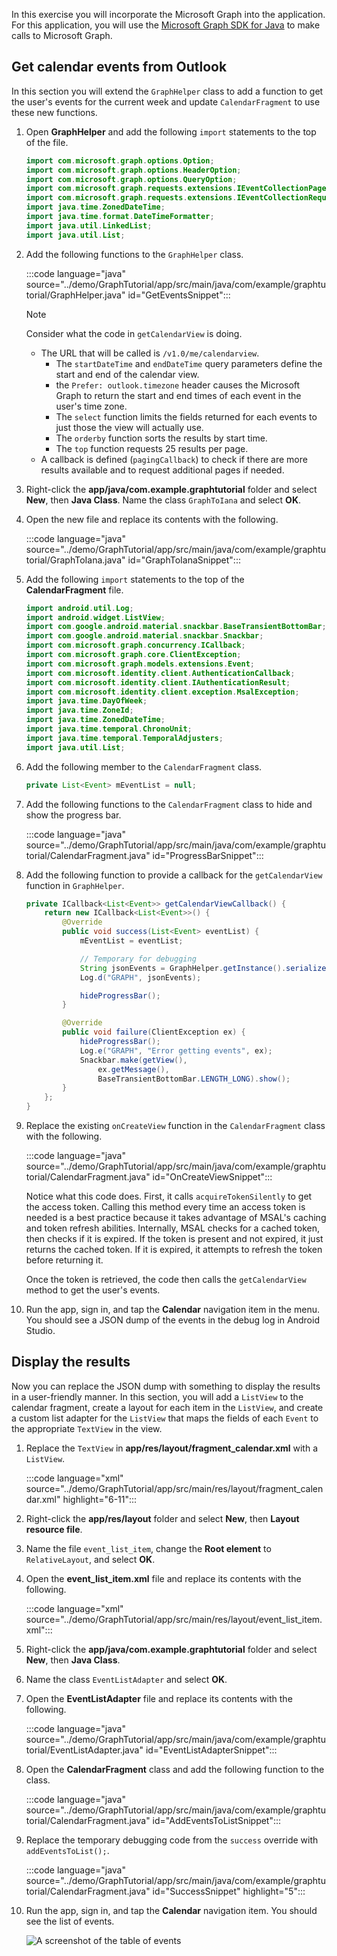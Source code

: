 <!-- markdownlint-disable MD002 MD041 -->

In this exercise you will incorporate the Microsoft Graph into the application. For this application, you will use the [Microsoft Graph SDK for Java](https://github.com/microsoftgraph/msgraph-sdk-java) to make calls to Microsoft Graph.

## Get calendar events from Outlook

In this section you will extend the `GraphHelper` class to add a function to get the user's events for the current week and update `CalendarFragment` to use these new functions.

1. Open **GraphHelper** and add the following `import` statements to the top of the file.

    ```java
    import com.microsoft.graph.options.Option;
    import com.microsoft.graph.options.HeaderOption;
    import com.microsoft.graph.options.QueryOption;
    import com.microsoft.graph.requests.extensions.IEventCollectionPage;
    import com.microsoft.graph.requests.extensions.IEventCollectionRequestBuilder;
    import java.time.ZonedDateTime;
    import java.time.format.DateTimeFormatter;
    import java.util.LinkedList;
    import java.util.List;
    ```

1. Add the following functions to the `GraphHelper` class.

    :::code language="java" source="../demo/GraphTutorial/app/src/main/java/com/example/graphtutorial/GraphHelper.java" id="GetEventsSnippet":::

    > [!NOTE]
    > Consider what the code in `getCalendarView` is doing.
    >
    > - The URL that will be called is `/v1.0/me/calendarview`.
    >   - The `startDateTime` and `endDateTime` query parameters define the start and end of the calendar view.
    >   - the `Prefer: outlook.timezone` header causes the Microsoft Graph to return the start and end times of each event in the user's time zone.
    >   - The `select` function limits the fields returned for each events to just those the view will actually use.
    >   - The `orderby` function sorts the results by start time.
    >   - The `top` function requests 25 results per page.
    > - A callback is defined (`pagingCallback`) to check if there are more results available and to request additional pages if needed.

1. Right-click the **app/java/com.example.graphtutorial** folder and select **New**, then **Java Class**. Name the class `GraphToIana` and select **OK**.

1. Open the new file and replace its contents with the following.

    :::code language="java" source="../demo/GraphTutorial/app/src/main/java/com/example/graphtutorial/GraphToIana.java" id="GraphToIanaSnippet":::

1. Add the following `import` statements to the top of the **CalendarFragment** file.

    ```java
    import android.util.Log;
    import android.widget.ListView;
    import com.google.android.material.snackbar.BaseTransientBottomBar;
    import com.google.android.material.snackbar.Snackbar;
    import com.microsoft.graph.concurrency.ICallback;
    import com.microsoft.graph.core.ClientException;
    import com.microsoft.graph.models.extensions.Event;
    import com.microsoft.identity.client.AuthenticationCallback;
    import com.microsoft.identity.client.IAuthenticationResult;
    import com.microsoft.identity.client.exception.MsalException;
    import java.time.DayOfWeek;
    import java.time.ZoneId;
    import java.time.ZonedDateTime;
    import java.time.temporal.ChronoUnit;
    import java.time.temporal.TemporalAdjusters;
    import java.util.List;
    ```

1. Add the following member to the `CalendarFragment` class.

    ```java
    private List<Event> mEventList = null;
    ```

1. Add the following functions to the `CalendarFragment` class to hide and show the progress bar.

    :::code language="java" source="../demo/GraphTutorial/app/src/main/java/com/example/graphtutorial/CalendarFragment.java" id="ProgressBarSnippet":::

1. Add the following function to provide a callback for the `getCalendarView` function in `GraphHelper`.

    ```java
    private ICallback<List<Event>> getCalendarViewCallback() {
        return new ICallback<List<Event>>() {
            @Override
            public void success(List<Event> eventList) {
                mEventList = eventList;

                // Temporary for debugging
                String jsonEvents = GraphHelper.getInstance().serializeObject(mEventList);
                Log.d("GRAPH", jsonEvents);

                hideProgressBar();
            }

            @Override
            public void failure(ClientException ex) {
                hideProgressBar();
                Log.e("GRAPH", "Error getting events", ex);
                Snackbar.make(getView(),
                    ex.getMessage(),
                    BaseTransientBottomBar.LENGTH_LONG).show();
            }
        };
    }
    ```

1. Replace the existing `onCreateView` function in the `CalendarFragment` class with the following.

    :::code language="java" source="../demo/GraphTutorial/app/src/main/java/com/example/graphtutorial/CalendarFragment.java" id="OnCreateViewSnippet":::

    Notice what this code does. First, it calls `acquireTokenSilently` to get the access token. Calling this method every time an access token is needed is a best practice because it takes advantage of MSAL's caching and token refresh abilities. Internally, MSAL checks for a cached token, then checks if it is expired. If the token is present and not expired, it just returns the cached token. If it is expired, it attempts to refresh the token before returning it.

    Once the token is retrieved, the code then calls the `getCalendarView` method to get the user's events.

1. Run the app, sign in, and tap the **Calendar** navigation item in the menu. You should see a JSON dump of the events in the debug log in Android Studio.

## Display the results

Now you can replace the JSON dump with something to display the results in a user-friendly manner. In this section, you will add a `ListView` to the calendar fragment, create a layout for each item in the `ListView`, and create a custom list adapter for the `ListView` that maps the fields of each `Event` to the appropriate `TextView` in the view.

1. Replace the `TextView` in **app/res/layout/fragment_calendar.xml** with a `ListView`.

    :::code language="xml" source="../demo/GraphTutorial/app/src/main/res/layout/fragment_calendar.xml" highlight="6-11":::

1. Right-click the **app/res/layout** folder and select **New**, then **Layout resource file**.

1. Name the file `event_list_item`, change the **Root element** to `RelativeLayout`, and select **OK**.

1. Open the **event_list_item.xml** file and replace its contents with the following.

    :::code language="xml" source="../demo/GraphTutorial/app/src/main/res/layout/event_list_item.xml":::

1. Right-click the **app/java/com.example.graphtutorial** folder and select **New**, then **Java Class**.

1. Name the class `EventListAdapter` and select **OK**.

1. Open the **EventListAdapter** file and replace its contents with the following.

    :::code language="java" source="../demo/GraphTutorial/app/src/main/java/com/example/graphtutorial/EventListAdapter.java" id="EventListAdapterSnippet":::

1. Open the **CalendarFragment** class and add the following function to the class.

    :::code language="java" source="../demo/GraphTutorial/app/src/main/java/com/example/graphtutorial/CalendarFragment.java" id="AddEventsToListSnippet":::

1. Replace the temporary debugging code from the `success` override with `addEventsToList();`.

    :::code language="java" source="../demo/GraphTutorial/app/src/main/java/com/example/graphtutorial/CalendarFragment.java" id="SuccessSnippet" highlight="5":::

1. Run the app, sign in, and tap the **Calendar** navigation item. You should see the list of events.

    ![A screenshot of the table of events](./images/calendar-list.png)
